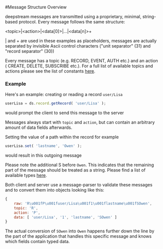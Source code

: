 #Message Structure Overview

deepstream messages are transmitted using a proprietary, minimal, string-based protocol. Every message follows the same structure:

<div class="message-structure">
&lt;topic&gt;|&lt;action&gt;|&lt;data[0]&gt;|...|&lt;data[n]&gt;+
</div>

| and + are used in these examples as placeholders, messages are actually separated by invisible Ascii control characters ("unit separator" (31) and "record separator" (30))

Every message has a topic (e.g. RECORD, EVENT, AUTH etc.) and an action ( CREATE, DELETE, SUBSCRIBE etc.). For a full list of available topics and actions please see the list of constants [here](/docs/common/constants/).

### Example
Here's an example: creating or reading a record `user/Lisa`

```javascript
userLisa = ds.record.getRecord( 'user/Lisa' );
```

would prompt the client to send this message to the server

Messages always start with `topic` and `action`, but can contain an arbitrary amount of data fields afterwards.

Setting the value of a path within the record for example

```javascript
userLisa.set( 'lastname', 'Owen' );
```

would result in this outgoing message

Please note the additional S before `Owen`. This indicates that the remaining part of the message should be treated as a string. Please find a list of available types [here](/docs/common/constants/#data-types).

Both client and server use a message-parser to validate these messages and to convert them into objects looking like this:

```javascript
{
	raw: 'R\u001fP\u001fuser/Lisa\u001f1\u001flastname\u001fSOwen',
	topic: 'R',
	action: 'P',
	data: [ 'user/Lisa', '1', 'lastname', 'SOwen' ]
}
```

The actual conversion of `SOwen` into `Owen` happens further down the line by the part of the application that handles this specific message and knows which fields contain typed data.
